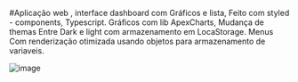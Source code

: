 #Aplicação web , interface dashboard com Gráficos e lista, Feito com styled - components, Typescript.
Gráficos com lib ApexCharts, Mudança de themas Entre Dark  e light com armazenamento em LocaStorage.
Menus Com renderização otimizada usando objetos para armazenamento de variaveis.

![image](https://user-images.githubusercontent.com/64960771/139562749-0f80c2c4-4624-4f5c-8182-e0161153b445.png)
